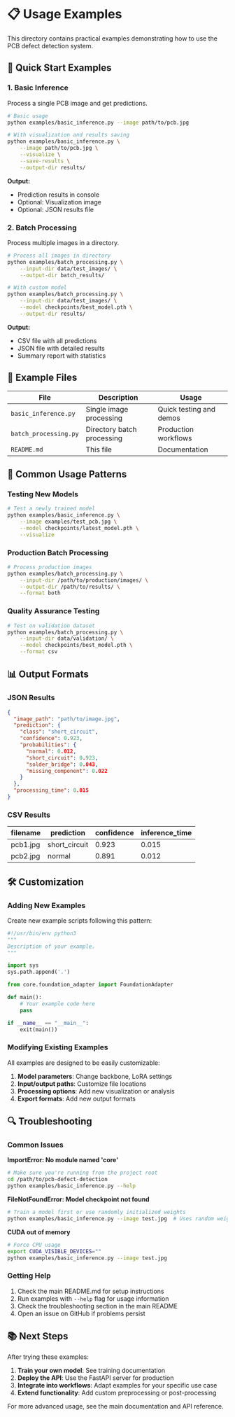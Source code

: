 # 📋 Usage Examples

This directory contains practical examples demonstrating how to use the PCB defect detection system.

## 🚀 Quick Start Examples

### 1. Basic Inference
Process a single PCB image and get predictions.

```bash
# Basic usage
python examples/basic_inference.py --image path/to/pcb.jpg

# With visualization and results saving
python examples/basic_inference.py \
    --image path/to/pcb.jpg \
    --visualize \
    --save-results \
    --output-dir results/
```

**Output:**
- Prediction results in console
- Optional: Visualization image
- Optional: JSON results file

### 2. Batch Processing
Process multiple images in a directory.

```bash
# Process all images in directory
python examples/batch_processing.py \
    --input-dir data/test_images/ \
    --output-dir batch_results/

# With custom model
python examples/batch_processing.py \
    --input-dir data/test_images/ \
    --model checkpoints/best_model.pth \
    --output-dir results/
```

**Output:**
- CSV file with all predictions
- JSON file with detailed results
- Summary report with statistics

## 📁 Example Files

| File | Description | Usage |
|------|-------------|-------|
| `basic_inference.py` | Single image processing | Quick testing and demos |
| `batch_processing.py` | Directory batch processing | Production workflows |
| `README.md` | This file | Documentation |

## 🔧 Common Usage Patterns

### Testing New Models
```bash
# Test a newly trained model
python examples/basic_inference.py \
    --image examples/test_pcb.jpg \
    --model checkpoints/latest_model.pth \
    --visualize
```

### Production Batch Processing
```bash
# Process production images
python examples/batch_processing.py \
    --input-dir /path/to/production/images/ \
    --output-dir /path/to/results/ \
    --format both
```

### Quality Assurance Testing
```bash
# Test on validation dataset
python examples/batch_processing.py \
    --input-dir data/validation/ \
    --model checkpoints/best_model.pth \
    --format csv
```

## 📊 Output Formats

### JSON Results
```json
{
  "image_path": "path/to/image.jpg",
  "prediction": {
    "class": "short_circuit",
    "confidence": 0.923,
    "probabilities": {
      "normal": 0.012,
      "short_circuit": 0.923,
      "solder_bridge": 0.043,
      "missing_component": 0.022
    }
  },
  "processing_time": 0.015
}
```

### CSV Results
| filename | prediction | confidence | inference_time |
|----------|------------|------------|----------------|
| pcb1.jpg | short_circuit | 0.923 | 0.015 |
| pcb2.jpg | normal | 0.891 | 0.012 |

## 🛠️ Customization

### Adding New Examples
Create new example scripts following this pattern:

```python
#!/usr/bin/env python3
"""
Description of your example.
"""

import sys
sys.path.append('.')

from core.foundation_adapter import FoundationAdapter

def main():
    # Your example code here
    pass

if __name__ == "__main__":
    exit(main())
```

### Modifying Existing Examples
All examples are designed to be easily customizable:

1. **Model parameters**: Change backbone, LoRA settings
2. **Input/output paths**: Customize file locations
3. **Processing options**: Add new visualization or analysis
4. **Export formats**: Add new output formats

## 🔍 Troubleshooting

### Common Issues

**ImportError: No module named 'core'**
```bash
# Make sure you're running from the project root
cd /path/to/pcb-defect-detection
python examples/basic_inference.py --help
```

**FileNotFoundError: Model checkpoint not found**
```bash
# Train a model first or use randomly initialized weights
python examples/basic_inference.py --image test.jpg  # Uses random weights
```

**CUDA out of memory**
```bash
# Force CPU usage
export CUDA_VISIBLE_DEVICES=""
python examples/basic_inference.py --image test.jpg
```

### Getting Help

1. Check the main README.md for setup instructions
2. Run examples with `--help` flag for usage information
3. Check the troubleshooting section in the main README
4. Open an issue on GitHub if problems persist

## 📚 Next Steps

After trying these examples:

1. **Train your own model**: See training documentation
2. **Deploy the API**: Use the FastAPI server for production
3. **Integrate into workflows**: Adapt examples for your specific use case
4. **Extend functionality**: Add custom preprocessing or post-processing

For more advanced usage, see the main documentation and API reference.
